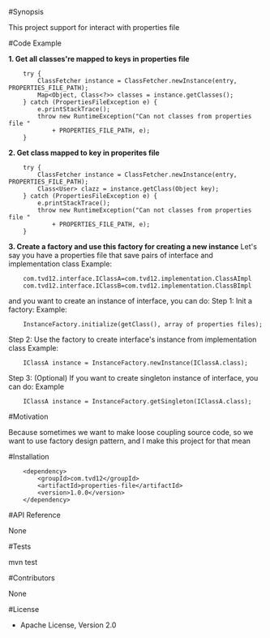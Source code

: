 #Synopsis

This project support for interact with properties file

#Code Example

**1. Get all classes're mapped to keys in properties file**
```
	try {
		ClassFetcher instance = ClassFetcher.newInstance(entry, PROPERTIES_FILE_PATH);
		Map<Object, Class<?>> classes = instance.getClasses();
	} catch (PropertiesFileException e) {
		e.printStackTrace();
		throw new RuntimeException("Can not classes from properties file " 
			+ PROPERTIES_FILE_PATH, e);
	}
```

**2. Get class mapped to key in properites file**
```
	try {
		ClassFetcher instance = ClassFetcher.newInstance(entry, PROPERTIES_FILE_PATH);
		Class<User> clazz = instance.getClass(Object key);
	} catch (PropertiesFileException e) {
		e.printStackTrace();
		throw new RuntimeException("Can not classes from properties file " 
			+ PROPERTIES_FILE_PATH, e);
	}
```

**3. Create a factory and use this factory for creating a new instance**
Let's say you have a properties file that save pairs of interface and implementation class
Example:
```
	com.tvd12.interface.IClassA=com.tvd12.implementation.ClassAImpl
	com.tvd12.interface.IClassB=com.tvd12.implementation.ClassBImpl
```
and you want to create an instance of interface, you can do:
Step 1: Init a factory:
Example:
```
	InstanceFactory.initialize(getClass(), array of properties files);
```
Step 2: Use the factory to create interface's instance from implementation class
Example:
```
	IClassA instance = InstanceFactory.newInstance(IClassA.class);
```
Step 3: (Optional) If you want to create singleton instance of interface, you can do:
Example
```
	IClassA instance = InstanceFactory.getSingleton(IClassA.class);
```
#Motivation

Because sometimes we want to make loose coupling source code, 
so we want to use factory design pattern, and I make this project for that mean

#Installation

```
	<dependency>
		<groupId>com.tvd12</groupId>
		<artifactId>properties-file</artifactId>
		<version>1.0.0</version>
	</dependency>
```
#API Reference

None

#Tests

mvn test

#Contributors

None

#License

- Apache License, Version 2.0
	


